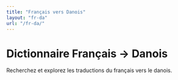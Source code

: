 ```yaml
---
title: "Français vers Danois"
layout: "fr-da"
url: "/fr-da/"
---
```


# Dictionnaire Français → Danois

Recherchez et explorez les traductions du français vers le danois.
